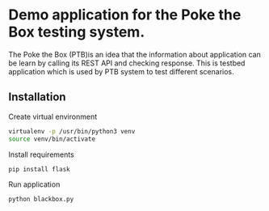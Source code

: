 # Demo application for the Poke the Box testing system.

The Poke the Box (PTB)is an idea that the information about application can be learn by calling its REST API and
checking response.
This is testbed application which is used by PTB system to test different scenarios.

## Installation

Create virtual environment

```bash
virtualenv -p /usr/bin/python3 venv
source venv/bin/activate
```

Install requirements
```bash
pip install flask
```

Run application
```bash
python blackbox.py
```

